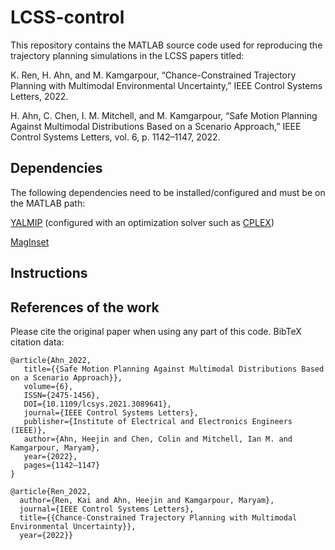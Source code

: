 # LCSS-control
This repository contains the MATLAB source code used for reproducing the trajectory planning simulations in the LCSS papers titled:

K. Ren, H. Ahn, and M. Kamgarpour, “Chance-Constrained Trajectory Planning with Multimodal Environmental Uncertainty,” IEEE Control Systems Letters, 2022.

H. Ahn, C. Chen, I. M. Mitchell, and M. Kamgarpour, “Safe Motion Planning Against Multimodal Distributions Based on a Scenario Approach,” IEEE Control Systems Letters, vol. 6, p. 1142–1147, 2022.

## Dependencies
The following dependencies need to be installed/configured and must be on the MATLAB path:

[YALMIP](https://yalmip.github.io/) (configured with an optimization solver such as [CPLEX](https://www.ibm.com/analytics/cplex-optimizer))

[MagInset](https://www.mathworks.com/matlabcentral/fileexchange/49055-maginset)

## Instructions



## References of the work
Please cite the original paper when using any part of this code. BibTeX citation data:
```
@article{Ahn_2022,
   title={{Safe Motion Planning Against Multimodal Distributions Based on a Scenario Approach}},
   volume={6},
   ISSN={2475-1456},
   DOI={10.1109/lcsys.2021.3089641},
   journal={IEEE Control Systems Letters},
   publisher={Institute of Electrical and Electronics Engineers (IEEE)},
   author={Ahn, Heejin and Chen, Colin and Mitchell, Ian M. and Kamgarpour, Maryam},
   year={2022},
   pages={1142–1147}
}

@article{Ren_2022,
  author={Ren, Kai and Ahn, Heejin and Kamgarpour, Maryam},
  journal={IEEE Control Systems Letters}, 
  title={{Chance-Constrained Trajectory Planning with Multimodal Environmental Uncertainty}}, 
  year={2022}}
```
